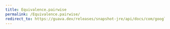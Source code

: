 ```yaml
---
title: Equivalence.pairwise
permalink: /Equivalence.pairwise/
redirect_to: https://guava.dev/releases/snapshot-jre/api/docs/com/google/common/base/Equivalence.html#pairwise--
---
```

